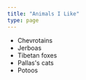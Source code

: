```yaml
---
title: "Animals I Like"
type: page
---
```



- Chevrotains
- Jerboas
- Tibetan foxes
- Pallas's cats
- Potoos

